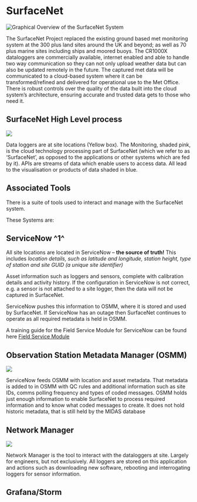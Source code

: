 # SurfaceNet

<img src="SurfaceNet Overview.png" alt="Graphical Overview of the SurfaceNet System" />

The SurfaceNet Project replaced the existing ground based met monitoring system at the 300 plus land sites around the UK and beyond; as well as 70 plus marine sites including ships and moored buoys.
The CR1000X dataloggers are commercially available, internet enabled and able to handle two way communication so they can not only upload weather data but can also be updated remotely in the future. The captured met data will be communicated to a cloud-based system where it can be transformed/refined and delivered for operational use to the Met Office. There is robust controls over the quality of the data built into the cloud system’s architecture, ensuring accurate and trusted data gets to those who need it. 

## SurfaceNet High Level process

<img src="SurfaceNet High Level process.png"  />

Data loggers are at site locations (Yellow box). The Monitoring, shaded pink, is the cloud technology processing part of SurfaceNet (which we refer to as ‘SurfaceNet’, as opposed to the applications or other systems which are fed by it). APIs are streams of data which enable users to access data. All lead to the visualisation or products of data shaded in blue.

## Associated Tools
There is a suite of tools used to interact and manage with the SurfaceNet system.

These Systems are:
## ServiceNow ^1^
All site locations are located in ServiceNow – **the source of truth!** This includes *location details, such as latitude and longitude, station height, type of station and site GUID (a unique site identifier)*

Asset information such as loggers and sensors, complete with calibration details and activity history. If the configuration in ServiceNow is not correct, e.g. a sensor is not attached to a site logger, then the data will not be captured in SurfaceNet.

ServiceNow pushes this information to OSMM, where it is stored and used by SurfaceNet. If ServiceNow has an outage then SurfaceNet continues to operate as all required metadata is held in OSMM. 

A training guide for the Field Service Module for ServiceNow can be found here [Field Service Module](https://metoffice.sharepoint.com/:p:/r/sites/MetOfficeServiceNowExt/_layouts/15/Doc.aspx?sourcedoc=%7BB180756D-7FDD-4D7D-B0DA-901AEDC218FF%7D&file=06_Met%20Office_FT%20Slides_Field%20Service%20Management.pptx&action=edit&mobileredirect=true)

## Observation Station Metadata Manager (OSMM)

<img src="OSMM.png" />

ServiceNow feeds OSMM with location and asset metadata. That metadata is added to in OSMM with QC rules and additional information such as site IDs, comms polling frequency and types of coded messages. OSMM holds just enough information to enable SurfaceNet to process required information and to know what coded messages to create. It does not hold historic metadata, that is still held by the MIDAS database

## Network Manager

<img src="Netwok Manager.PNG" />

Network Manager is the tool to interact with the dataloggers at site. Largely for engineers, but not exclusively. All loggers are stored on this application and actions such as downloading new software, rebooting and interrogating loggers for sensor information.

## Grafana/Storm

